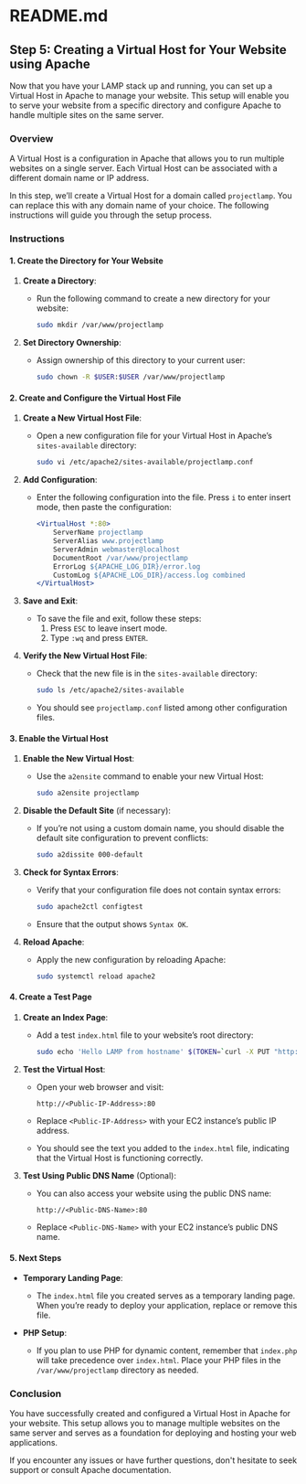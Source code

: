 # README.md

## Step 5: Creating a Virtual Host for Your Website using Apache

Now that you have your LAMP stack up and running, you can set up a Virtual Host in Apache to manage your website. This setup will enable you to serve your website from a specific directory and configure Apache to handle multiple sites on the same server.

### Overview

A Virtual Host is a configuration in Apache that allows you to run multiple websites on a single server. Each Virtual Host can be associated with a different domain name or IP address.

In this step, we’ll create a Virtual Host for a domain called `projectlamp`. You can replace this with any domain name of your choice. The following instructions will guide you through the setup process.

### Instructions

#### 1. Create the Directory for Your Website

1. **Create a Directory**:
   - Run the following command to create a new directory for your website:

     ```bash
     sudo mkdir /var/www/projectlamp
     ```

2. **Set Directory Ownership**:
   - Assign ownership of this directory to your current user:

     ```bash
     sudo chown -R $USER:$USER /var/www/projectlamp
     ```

#### 2. Create and Configure the Virtual Host File

1. **Create a New Virtual Host File**:
   - Open a new configuration file for your Virtual Host in Apache’s `sites-available` directory:

     ```bash
     sudo vi /etc/apache2/sites-available/projectlamp.conf
     ```

2. **Add Configuration**:
   - Enter the following configuration into the file. Press `i` to enter insert mode, then paste the configuration:

     ```apache
     <VirtualHost *:80>
         ServerName projectlamp
         ServerAlias www.projectlamp
         ServerAdmin webmaster@localhost
         DocumentRoot /var/www/projectlamp
         ErrorLog ${APACHE_LOG_DIR}/error.log
         CustomLog ${APACHE_LOG_DIR}/access.log combined
     </VirtualHost>
     ```

3. **Save and Exit**:
   - To save the file and exit, follow these steps:
     1. Press `ESC` to leave insert mode.
     2. Type `:wq` and press `ENTER`.

4. **Verify the New Virtual Host File**:
   - Check that the new file is in the `sites-available` directory:

     ```bash
     sudo ls /etc/apache2/sites-available
     ```

   - You should see `projectlamp.conf` listed among other configuration files.

#### 3. Enable the Virtual Host

1. **Enable the New Virtual Host**:
   - Use the `a2ensite` command to enable your new Virtual Host:

     ```bash
     sudo a2ensite projectlamp
     ```

2. **Disable the Default Site** (if necessary):
   - If you’re not using a custom domain name, you should disable the default site configuration to prevent conflicts:

     ```bash
     sudo a2dissite 000-default
     ```

3. **Check for Syntax Errors**:
   - Verify that your configuration file does not contain syntax errors:

     ```bash
     sudo apache2ctl configtest
     ```

   - Ensure that the output shows `Syntax OK`.

4. **Reload Apache**:
   - Apply the new configuration by reloading Apache:

     ```bash
     sudo systemctl reload apache2
     ```

#### 4. Create a Test Page

1. **Create an Index Page**:
   - Add a test `index.html` file to your website’s root directory:

     ```bash
     sudo echo 'Hello LAMP from hostname' $(TOKEN=`curl -X PUT "http://169.254.169.254/latest/api/token" -H "X-aws-ec2-metadata-token-ttl-seconds: 21600"` && curl -H "X-aws-ec2-metadata-token: $TOKEN" -s http://169.254.169.254/latest/meta-data/public-hostname) 'with public IP' $(TOKEN=`curl -X PUT "http://169.254.169.254/latest/api/token" -H "X-aws-ec2-metadata-token-ttl-seconds: 21600"` && curl -H "X-aws-ec2-metadata-token: $TOKEN" -s http://169.254.169.254/latest/meta-data/public-ipv4) > /var/www/projectlamp/index.html
     ```

2. **Test the Virtual Host**:
   - Open your web browser and visit:

     ```text
     http://<Public-IP-Address>:80
     ```

   - Replace `<Public-IP-Address>` with your EC2 instance’s public IP address.

   - You should see the text you added to the `index.html` file, indicating that the Virtual Host is functioning correctly.

3. **Test Using Public DNS Name** (Optional):
   - You can also access your website using the public DNS name:

     ```text
     http://<Public-DNS-Name>:80
     ```

   - Replace `<Public-DNS-Name>` with your EC2 instance’s public DNS name.

#### 5. Next Steps

- **Temporary Landing Page**:
  - The `index.html` file you created serves as a temporary landing page. When you’re ready to deploy your application, replace or remove this file.

- **PHP Setup**:
  - If you plan to use PHP for dynamic content, remember that `index.php` will take precedence over `index.html`. Place your PHP files in the `/var/www/projectlamp` directory as needed.

### Conclusion

You have successfully created and configured a Virtual Host in Apache for your website. This setup allows you to manage multiple websites on the same server and serves as a foundation for deploying and hosting your web applications. 

If you encounter any issues or have further questions, don't hesitate to seek support or consult Apache documentation. 